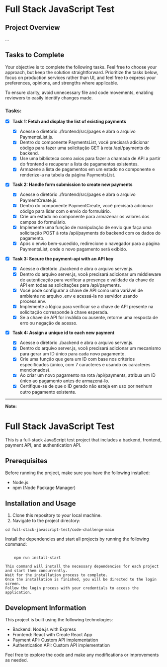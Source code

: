# Full Stack JavaScript Test

## Project Overview

...

## Tasks to Complete

Your objective is to complete the following tasks. Feel free to choose your approach, but keep the solution straightforward. Prioritize the tasks below, focus on production services rather than UI, and feel free to express your preferences, opinions, and strengths where applicable.

To ensure clarity, avoid unnecessary file and code movements, enabling reviewers to easily identify changes made.

### Tasks:

- [x] **Task 1: Fetch and display the list of existing payments**

    - [x] Acesse o diretório ./frontend/src/pages e abra o arquivo PaymentsList.js.
    - [x] Dentro do componente PaymentsList, você precisará adicionar código para fazer uma solicitação GET à rota /api/payments do backend.
    - [x] Use uma biblioteca como axios para fazer a chamada de API a partir do frontend e recuperar a lista de pagamentos existentes.
    - [x] Armazene a lista de pagamentos em um estado no componente e renderize-a na tabela da página PaymentsList.

- [x] **Task 2: Handle form submission to create new payments**

    - [x] Acesse o diretório ./frontend/src/pages e abra o arquivo PaymentCreate.js.
    - [x] Dentro do componente PaymentCreate, você precisará adicionar código para lidar com o envio do formulário.
    - [x] Crie um estado no componente para armazenar os valores dos campos do formulário.
    - [x] Implemente uma função de manipulação de envio que faça uma solicitação POST à rota /api/payments do backend com os dados do pagamento.
    - [x] Após o envio bem-sucedido, redirecione o navegador para a página PaymentsList, onde o novo pagamento será exibido.

- [x] **Task 3: Secure the payment-api with an API key**

    - [x] Acesse o diretório ./backend e abra o arquivo server.js.
    - [x] Dentro do arquivo server.js, você precisará adicionar um middleware de autenticação para verificar a presença e validade da chave de API em todas as solicitações para /api/payments.
    - [x] Você pode configurar a chave de API como uma variável de ambiente no arquivo .env e acessá-la no servidor usando process.env.
    - [x] Implemente a lógica para verificar se a chave de API presente na solicitação corresponde à chave esperada.
    - [x] Se a chave de API for inválida ou ausente, retorne uma resposta de erro ou negação de acesso.
 
- [x] **Task 4: Assign a unique id to each new payment**

    - [x] Acesse o diretório ./backend e abra o arquivo server.js.
    - [x] Dentro do arquivo server.js, você precisará adicionar um mecanismo para gerar um ID único para cada novo pagamento.
    - [x] Crie uma função que gera um ID com base nos critérios especificados (único, com 7 caracteres e usando os caracteres mencionados).
    - [x] Ao criar um novo pagamento na rota /api/payments, atribua um ID único ao pagamento antes de armazená-lo.
    - [x] Certifique-se de que o ID gerado não esteja em uso por nenhum outro pagamento existente.

---

**Note:**

# Full Stack JavaScript Test

This is a full-stack JavaScript test project that includes a backend, frontend, payment API, and authentication API.


## Prerequisites

Before running the project, make sure you have the following installed:

   - Node.js
   - npm (Node Package Manager)

## Installation and Usage

   1. Clone this repository to your local machine.
   2. Navigate to the project directory:
```shell
cd full-stack-javascript-test/code-challenge-main
```
Install the dependencies and start all projects by running the following command:

``` shell

    npm run install-start
```
    This command will install the necessary dependencies for each project and start them concurrently.
    Wait for the installation process to complete.
    Once the installation is finished, you will be directed to the login screen.
    Follow the login process with your credentials to access the application.

## Development Information

This project is built using the following technologies:

- Backend: Node.js with Express
- Frontend: React with Create React App
- Payment API: Custom API implementation
- Authentication API: Custom API implementation

Feel free to explore the code and make any modifications or improvements as needed.
